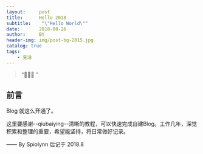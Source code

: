 ```yaml
---
layout:     post
title:      Hello 2018
subtitle:    "\"Hello World\""
date:       2018-08-26
author:     BY
header-img: img/post-bg-2015.jpg
catalog: true
tags:
    - 生活
---
```


> “🙉🙉🙉 ”


## 前言

Blog 就这么开通了。

这里要感谢--qiubaiying--清晰的教程，可以快速完成自建Blog。工作几年，深觉积累和整理的重要，希望能坚持，将日常做好记录。

—— By Spiolynn 后记于 2018.8
